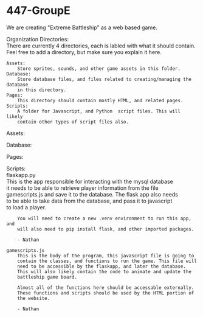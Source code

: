 # 447-GroupE
We are creating "Extreme Battleship" as a web based game.    

Organization Directories:  
    There are currently 4 directories, each is labled with what it should contain.  
    Feel free to add a directory, but make sure you explain it here.  
      
    Assets:  
        Store sprites, sounds, and other game assets in this folder.  
    Database:  
        Store database files, and files related to creating/managing the database  
        in this directory.  
    Pages:  
        This directory should contain mostly HTML, and related pages.  
    Scripts:  
        A folder for Javascript, and Python  script files. This will likely  
        contain other types of script files also.  
  
Assets:
  
Database:  
  
Pages:  
  
Scripts:  
    flaskapp.py  
        This is the app responsible for interacting with the mysql database  
        it needs to be able to retrieve player information from the file  
        gamescripts.js and save it to the database. The flask app also needs  
        to be able to take data from the database, and pass it to javascript  
        to load a player.  
  
        You will need to create a new .venv environment to run this app, and  
        will also need to pip install flask, and other imported packages.  
          
        - Nathan  
          
    gamescripts.js
        This is the body of the program, this javascript file is going to  
        contain the classes, and functions to run the game. This file will  
        need to be accessible by the flaskapp, and later the database.  
        This will also likely contain the code to animate and update the  
        battleship game board.  
          
        Almost all of the functions here should be accessable externally.  
        These functions and scripts should be used by the HTML portion of  
        the website.  
          
        - Nathan  